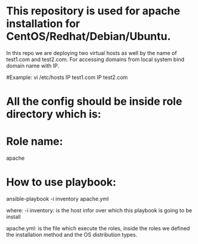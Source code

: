 # This repository is used for apache installation for CentOS/Redhat/Debian/Ubuntu.
In this repo we are deploying two virtual hosts as well by the name of test1.com and test2.com.
For accessing domains from local system bind domain name with IP. 

#Example:
vi /etc/hosts
IP test1.com
IP test2.com

# All the config should be inside role directory which is:
# Role name: 
apache


# How to use playbook:
 ansible-playbook -i inventory apache.yml

where:
-i inventory: is the host infor over which this playbook is going to be install

apache.yml: is the file which execute the roles, inside the roles we defined the installation method and the OS distribution types. 
